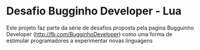 # Desafio Bugginho Developer - Lua

Este projeto faz parte da série de desafios proposta pela pagina Bugguinho Developer (http://fb.com/BugginhoDeveloper) como uma forma de estimular programadores a experimentar novas linguagens
